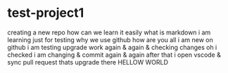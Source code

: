 # test-project1
creating a new repo
how can we learn it
easily 
what is markdown
i am learning 
just for testing
why we use github
how are you all 
i am new on github
i am testing upgrade work 
again & again
& checking changes
oh i checked 
i am changing & commit again & again
after that i open vscode
& sync pull request
thats upgrade there
HELLOW WORLD
